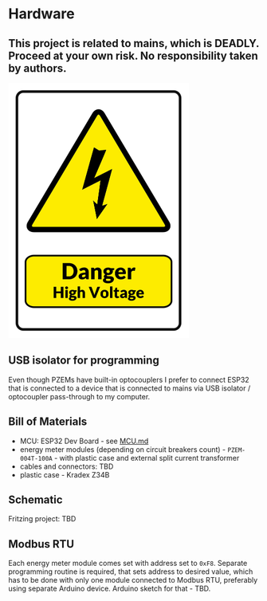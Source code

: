 # Hardware

## This project is related to mains, which is DEADLY. Proceed at your own risk. No responsibility taken by authors.

<img src="../danger.jpg" height="512" />

## USB isolator for programming

Even though PZEMs have built-in optocouplers I prefer to connect ESP32 that is connected to a device that is connected to mains via USB isolator / optocoupler pass-through to my computer. 

## Bill of Materials

- MCU: ESP32 Dev Board - see [MCU.md](MCU.md)
- energy meter modules (depending on circuit breakers count) - `PZEM-004T-100A` - with plastic case and external split current transformer 
- cables and connectors: TBD
- plastic case - Kradex Z34B

## Schematic

Fritzing project: TBD

<!-- [![](./breadboard.jpg)](./breadboard.jpg) -->

## Modbus RTU

Each energy meter module comes set with address set to `0xF8`. Separate programming routine is required, that sets address to desired value, which has to be done with only one module connected to Modbus RTU, preferably using separate Arduino device. Arduino sketch for that - TBD.
